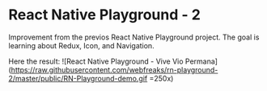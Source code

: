 # React Native Playground - 2
Improvement from the previos React Native Playground project.
The goal is learning about Redux, Icon, and Navigation.

Here the result:
![React Native Playground - Vive Vio Permana](https://raw.githubusercontent.com/webfreaks/rn-playground-2/master/public/RN-Playground-demo.gif =250x)
